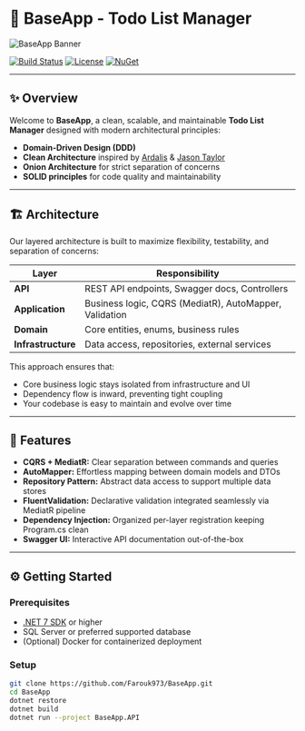 # 🚀 BaseApp - Todo List Manager

![BaseApp Banner](https://your-image-url.com/banner.png)

[![Build Status](https://img.shields.io/badge/build-passing-brightgreen)]()
[![License](https://img.shields.io/badge/license-MIT-blue.svg)]()
[![NuGet](https://img.shields.io/nuget/v/BaseApp.svg)]()

---

## ✨ Overview

Welcome to **BaseApp**, a clean, scalable, and maintainable **Todo List Manager** designed with modern architectural principles:

- **Domain-Driven Design (DDD)**
- **Clean Architecture** inspired by [Ardalis](https://ardalis.com/) & [Jason Taylor](https://jasontaylordev.com/)
- **Onion Architecture** for strict separation of concerns  
- **SOLID principles** for code quality and maintainability  

---

## 🏗️ Architecture

Our layered architecture is built to maximize flexibility, testability, and separation of concerns:

| Layer          | Responsibility                                  |
| -------------- | ----------------------------------------------- |
| **API**        | REST API endpoints, Swagger docs, Controllers  |
| **Application**| Business logic, CQRS (MediatR), AutoMapper, Validation |
| **Domain**     | Core entities, enums, business rules            |
| **Infrastructure** | Data access, repositories, external services |

This approach ensures that:

- Core business logic stays isolated from infrastructure and UI  
- Dependency flow is inward, preventing tight coupling  
- Your codebase is easy to maintain and evolve over time  

---

## 🚀 Features

- **CQRS + MediatR:** Clear separation between commands and queries  
- **AutoMapper:** Effortless mapping between domain models and DTOs  
- **Repository Pattern:** Abstract data access to support multiple data stores  
- **FluentValidation:** Declarative validation integrated seamlessly via MediatR pipeline  
- **Dependency Injection:** Organized per-layer registration keeping Program.cs clean  
- **Swagger UI:** Interactive API documentation out-of-the-box  

---

## ⚙️ Getting Started

### Prerequisites

- [.NET 7 SDK](https://dotnet.microsoft.com/download) or higher  
- SQL Server or preferred supported database  
- (Optional) Docker for containerized deployment  

### Setup

```bash
git clone https://github.com/Farouk973/BaseApp.git
cd BaseApp
dotnet restore
dotnet build
dotnet run --project BaseApp.API
